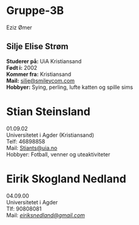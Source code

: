 # Gruppe-3B
Eziz Ømer

## Silje Elise Strøm
**Studerer på:** UiA Kristiansand <br>
**Født i:** 2002 <br>
**Kommer fra:** Kristiansand <br>
**Mail:** silje@smileycom.com <br>
**Hobbyer:** Sying, perling, lufte katten og spille sims 

# Stian Steinsland
01.09.02 <br>
Universitetet i Agder (Kristiansand) <br>
Telf: 46898858 <br>
Mail: Stiants@uia.no <br>
Hobbyer: Fotball, venner og uteaktiviteter <br>


# Eirik Skogland Nedland
04.09.00
 <br>Universitetet i Agder
 <br>Tlf: 90808081
 <br>Mail: *eiriksnedland@gmail.com*
